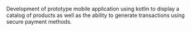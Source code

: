 Development of prototype mobile application using kotlin to display a catalog of products as well as the ability to generate transactions using secure payment methods.
